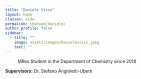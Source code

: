 ```yaml
---
title: "Daniele Visco"
layout: home
classes: wide
permalink: theteam/daniele/
author_profile: false
sidebar:
  - title: ""
    image: assets/images/Danielevisco.jpeg
    text: ""
---
```


<p style="margin-left: 40px"> MRes Student in the Department of Chemistry since 2018 <br /> 
    
  <strong>Supervisors:</strong> Dr. Stefano Angioletti-Uberti <br />
  
